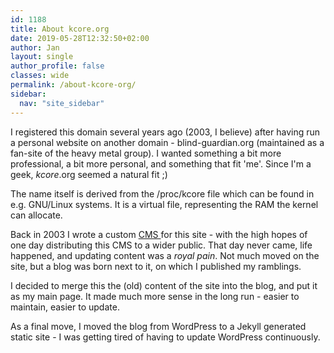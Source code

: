 ```yaml
---
id: 1188
title: About kcore.org
date: 2019-05-28T12:32:50+02:00
author: Jan
layout: single
author_profile: false
classes: wide
permalink: /about-kcore-org/
sidebar:
  nav: "site_sidebar"
---
```

I registered this domain several years ago (2003, I believe) after having run a personal website on another domain - blind-guardian.org (maintained as a fan-site of the heavy metal group). I wanted something a bit more professional, a bit more personal, and something that fit 'me'. Since I'm a geek, _kcore_.org seemed a natural fit ;)

The name itself is derived from the /proc/kcore file which can be found in e.g. GNU/Linux systems. It is a virtual file, representing the RAM the kernel can allocate.

Back in 2003 I wrote a custom <a href="https://en.wikipedia.org/wiki/Content_management_system" target="_blank">CMS </a>for this site - with the high hopes of one day distributing this CMS to a wider public. That day never came, life happened, and updating content was a _royal pain_. Not much moved on the site, but a blog was born next to it, on which I published my ramblings.

I decided to merge this the (old) content of the site into the blog, and put it as my main page. It made much more sense in the long run - easier to maintain, easier to update. 

As a final move, I moved the blog from WordPress to a Jekyll generated static site - I was getting tired of having to update WordPress continuously.
